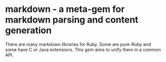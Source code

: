 markdown - a meta-gem for markdown parsing and content generation
=================================================================

There are many markdown libraries for Ruby. Some are pure-Ruby and some have C
or Java extensions. This gem aims to unify them in a common API.